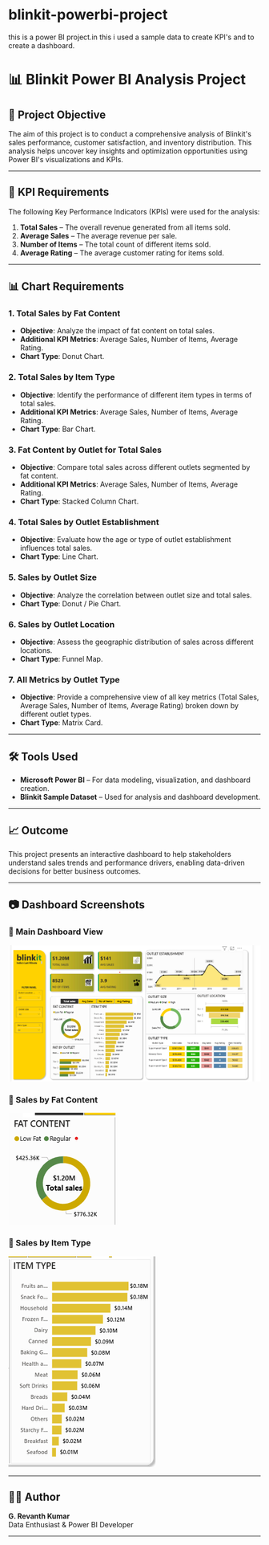 # blinkit-powerbi-project
this is a power BI project.in this i used a sample data to create KPI's and to create a dashboard. 
# 📊 Blinkit Power BI Analysis Project

## 🧠 Project Objective

The aim of this project is to conduct a comprehensive analysis of Blinkit's sales performance, customer satisfaction, and inventory distribution. This analysis helps uncover key insights and optimization opportunities using Power BI's visualizations and KPIs.

---

## 📌 KPI Requirements

The following Key Performance Indicators (KPIs) were used for the analysis:

1. **Total Sales** – The overall revenue generated from all items sold.
2. **Average Sales** – The average revenue per sale.
3. **Number of Items** – The total count of different items sold.
4. **Average Rating** – The average customer rating for items sold.

---

## 📊 Chart Requirements

### 1. Total Sales by Fat Content
- **Objective**: Analyze the impact of fat content on total sales.
- **Additional KPI Metrics**: Average Sales, Number of Items, Average Rating.
- **Chart Type**: Donut Chart.

### 2. Total Sales by Item Type
- **Objective**: Identify the performance of different item types in terms of total sales.
- **Additional KPI Metrics**: Average Sales, Number of Items, Average Rating.
- **Chart Type**: Bar Chart.

### 3. Fat Content by Outlet for Total Sales
- **Objective**: Compare total sales across different outlets segmented by fat content.
- **Additional KPI Metrics**: Average Sales, Number of Items, Average Rating.
- **Chart Type**: Stacked Column Chart.

### 4. Total Sales by Outlet Establishment
- **Objective**: Evaluate how the age or type of outlet establishment influences total sales.
- **Chart Type**: Line Chart.

### 5. Sales by Outlet Size
- **Objective**: Analyze the correlation between outlet size and total sales.
- **Chart Type**: Donut / Pie Chart.

### 6. Sales by Outlet Location
- **Objective**: Assess the geographic distribution of sales across different locations.
- **Chart Type**: Funnel Map.

### 7. All Metrics by Outlet Type
- **Objective**: Provide a comprehensive view of all key metrics (Total Sales, Average Sales, Number of Items, Average Rating) broken down by different outlet types.
- **Chart Type**: Matrix Card.

---

## 🛠 Tools Used

- **Microsoft Power BI** – For data modeling, visualization, and dashboard creation.
- **Blinkit Sample Dataset** – Used for analysis and dashboard development.

---

## 📈 Outcome

This project presents an interactive dashboard to help stakeholders understand sales trends and performance drivers, enabling data-driven decisions for better business outcomes.

---

## 📷 Dashboard Screenshots

### 🔹 Main Dashboard View
![Main Dashboard](./images/dashboard-mian.png)

### 🔹 Sales by Fat Content
![Sales by Fat Content](./images/fat-content.png)

### 🔹 Sales by Item Type
![Sales by Item Type](./images/item-type.png)


---

## 👨‍💼 Author

**G. Revanth Kumar**  
Data Enthusiast & Power BI Developer

---

